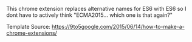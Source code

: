 This chrome extension replaces alternative names for ES6 with ES6 so I dont have to actively think "ECMA2015... which one is that again?"

Template Source: https://9to5google.com/2015/06/14/how-to-make-a-chrome-extensions/
